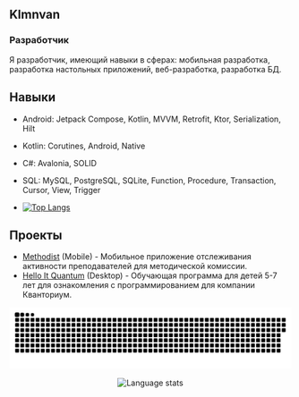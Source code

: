 ## Klmnvan  

### Разработчик 

Я разработчик, имеющий навыки в сферах: мобильная разработка, разработка настольных приложений, веб-разработка, разработка БД.  

## Навыки

- Android: Jetpack Compose, Kotlin, MVVM, Retrofit, Ktor, Serialization, Hilt 
- Kotlin: Corutines, Android, Native
- C#: Avalonia, SOLID
- SQL: MySQL, PostgreSQL, SQLite, Function, Procedure, Transaction, Cursor, View, Trigger

- [![Top Langs](https://github-readme-stats.vercel.app/api/top-langs/?username=klmnvan)](https://github.com/anuraghazra/github-readme-stats)

## Проекты  

- [Methodist](https://github.com/klmnvan/methodist-app) (Mobile) - Мобильное приложение oтслеживания активности преподавателей для методической комиссии.  
- [Hello It Quantum](https://github.com/klmnvan/hello-it-quantum) (Desktop) - Обучающая программа для детей 5-7 лет для ознакомления с программированием для компании Кванториум.  



![](https://raw.githubusercontent.com/pank-su/pank-su/output/github-contribution-grid-snake.svg)
<p align="center">
  <img src="/dist/metrics.classic.svg" alt="Language stats"  />
</p>
